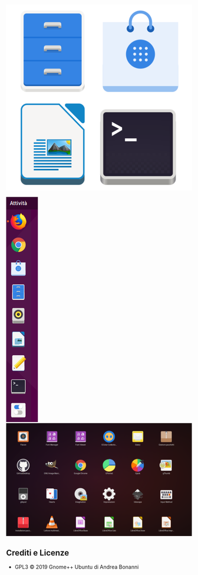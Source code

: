 ﻿<p align="center"> 
<img src="images/logo-nuovo.svg" alt="Logotype">
</p>


![Screenshot 1](images/screenshot1.png)
![Screenshot 2](images/screenshot2.png)

## Crediti e Licenze

* GPL3 © 2019 Gnome++ Ubuntu di Andrea Bonanni
